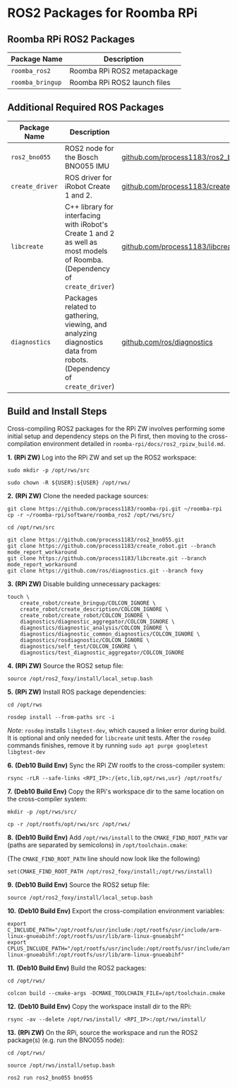 # ROS2 Packages for Roomba RPi #

## Roomba RPi ROS2 Packages ##

| Package Name | Description |
| ------------ | ----------- |
| `roomba_ros2` | Roomba RPi ROS2 metapackage |
| `roomba_bringup` | Roomba RPi ROS2 launch files |


## Additional Required ROS Packages ##

| Package Name | Description | URL |
| ------------ | ----------- | --- |
| `ros2_bno055` | ROS2 node for the Bosch BNO055 IMU | [github.com/process1183/ros2_bno055](https://github.com/process1183/ros2_bno055) |
| `create_driver` | ROS driver for iRobot Create 1 and 2. | [github.com/process1183/create_robot/tree/mode_report_workaround](https://github.com/process1183/create_robot/tree/mode_report_workaround) |
| `libcreate` | C++ library for interfacing with iRobot's Create 1 and 2 as well as most models of Roomba. (Dependency of `create_driver`) | [github.com/process1183/libcreate/tree/mode_report_workaround](https://github.com/process1183/libcreate/tree/mode_report_workaround) |
| `diagnostics` | Packages related to gathering, viewing, and analyzing diagnostics data from robots. (Dependency of `create_driver`) | [github.com/ros/diagnostics](https://github.com/ros/diagnostics) |


## Build and Install Steps ##

Cross-compiling ROS2 packages for the RPi ZW involves performing some initial setup and dependency steps on the Pi first, then moving to the cross-compilation environment detailed in `roomba-rpi/docs/ros2_rpizw_build.md`.

__1.__ __(RPi ZW)__ Log into the RPi ZW and set up the ROS2 workspace:

```
sudo mkdir -p /opt/rws/src

sudo chown -R ${USER}:${USER} /opt/rws/
```

__2.__ __(RPi ZW)__ Clone the needed package sources:

```
git clone https://github.com/process1183/roomba-rpi.git ~/roomba-rpi
cp -r ~/roomba-rpi/software/roomba_ros2 /opt/rws/src/

cd /opt/rws/src

git clone https://github.com/process1183/ros2_bno055.git
git clone https://github.com/process1183/create_robot.git --branch mode_report_workaround
git clone https://github.com/process1183/libcreate.git --branch mode_report_workaround
git clone https://github.com/ros/diagnostics.git --branch foxy
```

__3.__ __(RPi ZW)__ Disable building unnecessary packages:

```
touch \
    create_robot/create_bringup/COLCON_IGNORE \
    create_robot/create_description/COLCON_IGNORE \
    create_robot/create_robot/COLCON_IGNORE \
    diagnostics/diagnostic_aggregator/COLCON_IGNORE \
    diagnostics/diagnostic_analysis/COLCON_IGNORE \
    diagnostics/diagnostic_common_diagnostics/COLCON_IGNORE \
    diagnostics/rosdiagnostic/COLCON_IGNORE \
    diagnostics/self_test/COLCON_IGNORE \
    diagnostics/test_diagnostic_aggregator/COLCON_IGNORE
```

__4.__ __(RPi ZW)__ Source the ROS2 setup file:

```
source /opt/ros2_foxy/install/local_setup.bash
```

__5.__ __(RPi ZW)__ Install ROS package dependencies:

```
cd /opt/rws

rosdep install --from-paths src -i
```

*Note*: `rosdep` installs `libgtest-dev`, which caused a linker error during build. It is optional and only needed for `libcreate` unit tests. After the `rosdep` commands finishes, remove it by running `sudo apt purge googletest libgtest-dev`


__6.__ __(Deb10 Build Env)__ Sync the RPi ZW rootfs to the cross-compiler system:

```
rsync -rLR --safe-links <RPI_IP>:/{etc,lib,opt/rws,usr} /opt/rootfs/
```

__7.__ __(Deb10 Build Env)__ Copy the RPi's workspace dir to the same location on the cross-compiler system:

```
mkdir -p /opt/rws/src/

cp -r /opt/rootfs/opt/rws/src /opt/rws/
```

__8.__ __(Deb10 Build Env)__ Add `/opt/rws/install` to the `CMAKE_FIND_ROOT_PATH` var (paths are separated by semicolons) in `/opt/toolchain.cmake`:

(The `CMAKE_FIND_ROOT_PATH` line should now look like the following)

```
set(CMAKE_FIND_ROOT_PATH /opt/ros2_foxy/install;/opt/rws/install)
```

__9.__ __(Deb10 Build Env)__ Source the ROS2 setup file:

```
source /opt/ros2_foxy/install/local_setup.bash
```

__10.__ __(Deb10 Build Env)__ Export the cross-compilation environment variables:

```
export C_INCLUDE_PATH="/opt/rootfs/usr/include:/opt/rootfs/usr/include/arm-linux-gnueabihf:/opt/rootfs/usr/lib/arm-linux-gnueabihf"
export CPLUS_INCLUDE_PATH="/opt/rootfs/usr/include:/opt/rootfs/usr/include/arm-linux-gnueabihf:/opt/rootfs/usr/lib/arm-linux-gnueabihf"
```

__11.__ __(Deb10 Build Env)__ Build the ROS2 packages:

```
cd /opt/rws/

colcon build --cmake-args -DCMAKE_TOOLCHAIN_FILE=/opt/toolchain.cmake
```

__12.__ __(Deb10 Build Env)__ Copy the workspace install dir to the RPi:

```
rsync -av --delete /opt/rws/install/ <RPI_IP>:/opt/rws/install/
```

__13.__ __(RPi ZW)__ On the RPi, source the workspace and run the ROS2 package(s) (e.g. run the BNO055 node):

```
cd /opt/rws/

source /opt/rws/install/setup.bash

ros2 run ros2_bno055 bno055
```
